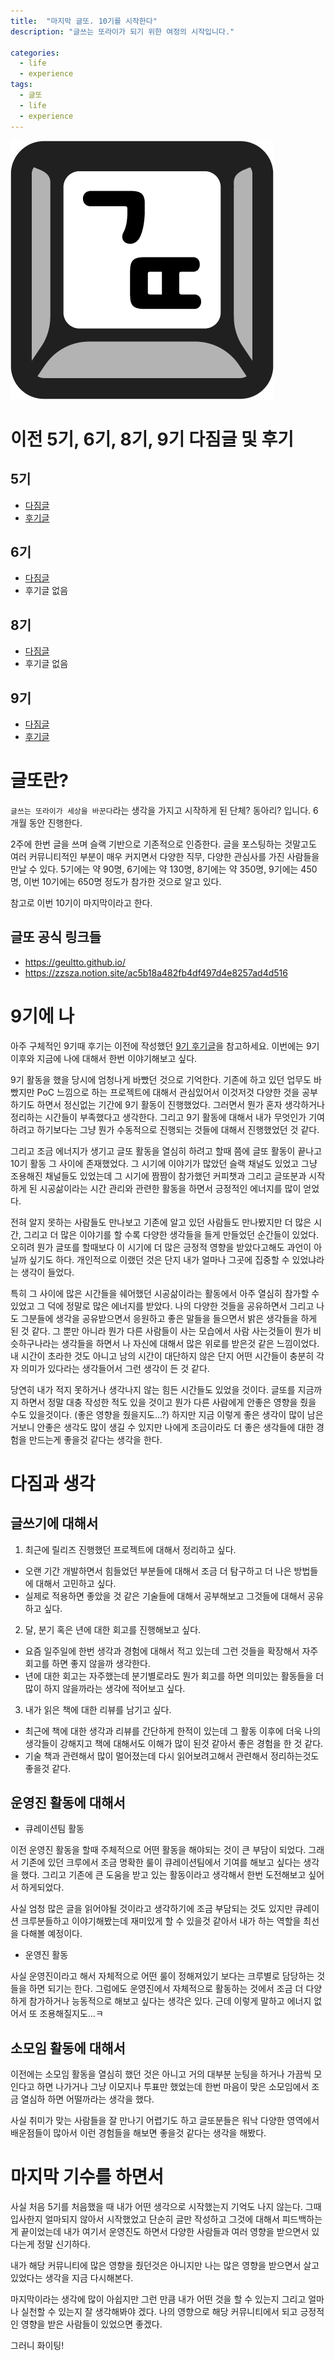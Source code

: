 ```yaml
---
title:  "마지막 글또. 10기를 시작한다"
description: "글쓰는 또라이가 되기 위한 여정의 시작입니다."

categories:
  - life
  - experience
tags:
  - 글또
  - life
  - experience
---
```


![글또 아이콘](/assets/images/글또_아이콘.png)

# 이전 5기, 6기, 8기, 9기 다짐글 및 후기

## 5기
- [다짐글](https://baeji77.github.io/life/experience/2020_%EA%B8%80%EB%98%90_5%EA%B8%B0_%EB%8B%A4%EC%A7%90%EA%B8%80/)
- [후기글](https://baeji77.github.io/life/experience/%EA%B8%80%EB%98%90_5%EA%B8%B0_%ED%9B%84%EA%B8%B0/)

## 6기
- [다짐글](https://baeji77.github.io/life/experience/%EA%B8%80%EB%98%90_6%EA%B8%B0_%EB%8B%A4%EC%A7%90%EA%B8%80/)
- 후기글 없음

## 8기
- [다짐글](https://baeji77.github.io/life/experience/%EA%B8%80%EB%98%90_8%EA%B8%B0_%EB%8B%A4%EC%A7%90/)
- 후기글 없음

## 9기
- [다짐글](https://baeji77.github.io/life/experience/%EA%B8%80%EB%98%90_9%EA%B8%B0_%EB%8B%A4%EC%A7%90/)
- [후기글](https://baeji77.github.io/life/experience/%EA%B8%80%EB%98%90_9%EA%B8%B0_-%ED%9B%84%EA%B8%B0/)

# 글또란?

`글쓰는 또라이가 세상을 바꾼다`라는 생각을 가지고 시작하게 된 단체? 동아리? 입니다. 6개월 동안 진행한다.

2주에 한번 글을 쓰며 슬랙 기반으로 기존적으로 인증한다. 글을 포스팅하는 것말고도 여러 커뮤니티적인 부분이 매우 커지면서 다양한 직무, 다양한 관심사를 가진 사람들을 만날 수 있다. 5기에는 약 90명, 6기에는 약 130명, 8기에는 약 350명, 9기에는 450명, 이번 10기에는 650명 정도가 참가한 것으로 알고 있다.

참고로 이번 10기이 마지막이라고 한다.

## 글또 공식 링크들
- https://geultto.github.io/
- https://zzsza.notion.site/ac5b18a482fb4df497d4e8257ad4d516


# 9기에 나

아주 구체적인 9기때 후기는 이전에 작성했던 [9기 후기글](https://baeji77.github.io/life/experience/%EA%B8%80%EB%98%90_9%EA%B8%B0_-%ED%9B%84%EA%B8%B0/)을 참고하세요. 이번에는 9기 이후와 지금에 나에 대해서 한번 이야기해보고 싶다.

9기 활동을 했을 당시에 엄청나게 바빴던 것으로 기억한다. 기존에 하고 있던 업무도 바빴지만 PoC 느낌으로 하는 프로젝트에 대해서 관심있어서 이것저것 다양한 것을 공부하기도 하면서 정신없는 기간에 9기 활동이 진행했었다. 그러면서 뭔가 혼자 생각하거나 정리하는 시간들이 부족했다고 생각한다. 그리고 9기 활동에 대해서 내가 무엇인가 기여하려고 하기보다는 그냥 뭔가 수동적으로 진행되는 것들에 대해서 진행했었던 것 같다.

그리고 조금 에너지가 생기고 글또 활동을 열심히 하려고 할때 쯤에 글또 활동이 끝나고 10기 활동 그 사이에 존재했었다. 그 시기에 이야기가 많았던 슬랙 채널도 있었고 그냥 조용해진 채널들도 있었는데 그 시기에 짬짬이 참가했던 커피챗과 그리고 글또분과 시작하게 된 시공삶이라는 시간 관리와 관련한 활동을 하면서 긍정적인 에너지를 많이 얻었다.

전혀 알지 못하는 사람들도 만나보고 기존에 알고 있던 사람들도 만나봤지만 더 많은 시간, 그리고 더 많은 이야기를 할 수록 다양한 생각들을 들게 만들었던 순간들이 있었다. 오히려 뭔가 글또를 할때보다 이 시기에 더 많은 긍정적 영향을 받았다고해도 과언이 아닐까 싶기도 하다. 개인적으로 이랬던 것은 단지 내가 얼마나 그곳에 집중할 수 있었냐라는 생각이 들었다.

특히 그 사이에 많은 시간들을 쉐어했던 시공삶이라는 활동에서 아주 열심히 참가할 수 있었고 그 덕에 정말로 많은 에너지를 받았다. 나의 다양한 것들을 공유하면서 그리고 나도 그분들에 생각을 공유받으면서 응원하고 좋은 말들을 들으면서 밝은 생각들을 하게 된 것 같다. 그 뿐만 아니라 뭔가 다른 사람들이 사는 모습에서 사람 사는것들이 뭔가 비슷하구나라는 생각들을 하면서 나 자신에 대해서 많은 위로를 받은것 같은 느낌이었다. 내 시간이 초라한 것도 아니고 남의 시간이 대단하지 않은 단지 어떤 시간들이 충분히 각자 의미가 있다라는 생각들어서 그런 생각이 든 것 같다.

당연히 내가 적지 못하거나 생각나지 않는 힘든 시간들도 있었을 것이다. 글또를 지금까지 하면서 정말 대충 작성한 적도 있을 것이고 뭔가 다른 사람에게 안좋은 영향을 줬을 수도 있을것이다. (좋은 영향을 줬을지도...?) 하지만 지금 이렇게 좋은 생각이 많이 남은거보니 안좋은 생각도 많이 생길 수 있지만 나에게 조금이라도 더 좋은 생각들에 대한 경험을 만드는게 좋을것 같다는 생각을 한다.

# 다짐과 생각

## 글쓰기에 대해서

1. 최근에 릴리즈 진행했던 프로젝트에 대해서 정리하고 싶다.
  - 오랜 기간 개발하면서 힘들었던 부분들에 대해서 조금 더 탐구하고 더 나은 방법들에 대해서 고민하고 싶다.
  - 실제로 적용하면 좋았을 것 같은 기술들에 대해서 공부해보고 그것들에 대해서 공유하고 싶다.
2. 달, 분기 혹은 년에 대한 회고를 진행해보고 싶다.
  - 요즘 일주일에 한번 생각과 경험에 대해서 적고 있는데 그런 것들을 확장해서 자주 회고를 하면 좋지 않을까 생각한다.
  - 년에 대한 회고는 자주했는데 분기별로라도 뭔가 회고를 하면 의미있는 활동들을 더 많이 하지 않을까라는 생각에 적어보고 싶다.
3. 내가 읽은 책에 대한 리뷰를 남기고 싶다.
  - 최근에 책에 대한 생각과 리뷰를 간단하게 한적이 있는데 그 활동 이후에 더욱 나의 생각들이 강해지고 책에 대해서도 이해가 많이 된것 같아서 좋은 경험을 한 것 같다.
  - 기술 책과 관련해서 많이 멀어졌는데 다시 읽어보려고해서 관련해서 정리하는것도 좋을것 같다.


## 운영진 활동에 대해서

- 큐레이션팀 활동

이전 운영진 활동을 할때 주체적으로 어떤 활동을 해야되는 것이 큰 부담이 되었다. 그래서 기존에 있던 크루에서 조금 명확한 룰이 큐레이션팀에서 기여를 해보고 싶다는 생각을 했다. 그리고 기존에 큰 도움을 받고 있는 활동이라고 생각해서 한번 도전해보고 싶어서 하게되었다.

사실 엄청 많은 글을 읽어야될 것이라고 생각하기에 조금 부담되는 것도 있지만 큐레이션 크루분들하고 이야기해봤는데 재미있게 할 수 있을것 같아서 내가 하는 역할을 최선을 다해볼 예정이다.

- 운영진 활동

사실 운영진이라고 해서 자체적으로 어떤 룰이 정해져있기 보다는 크루별로 담당하는 것들을 하면 되기는 한다. 그럼에도 운영진에서 자체적으로 활동하는 것에서 조금 더 다양하게 참가하거나 능동적으로 해보고 싶다는 생각은 있다. 근데 이렇게 말하고 에너지 없어서 또 조용해질지도...ㅋ


## 소모임 활동에 대해서

이전에는 소모임 활동을 열심히 했던 것은 아니고 거의 대부분 눈팅을 하거나 가끔씩 모인다고 하면 나가거나 그냥 이모지나 투표만 했었는데 한번 마음이 맞은 소모임에서 조금 열심하 하면 어떨까라는 생각을 했다. 

사실 취미가 맞는 사람들을 잘 만나기 어렵기도 하고 글또분들은 워낙 다양한 영역에서 배운점들이 많아서 이런 경험들을 해보면 좋을것 같다는 생각을 해봤다.


# 마지막 기수를 하면서

사실 처음 5기를 처음했을 때 내가 어떤 생각으로 시작했는지 기억도 나지 않는다. 그때 입사한지 얼마되지 않아서 시작했었고 단순히 글만 작성하고 그것에 대해서 피드백하는게 끝이었는데 내가 여기서 운영진도 하면서 다양한 사람들과 여러 영향을 받으면서 있다는게 정말 신기하다.

내가 해당 커뮤니티에 많은 영향을 줬던것은 아니지만 나는 많은 영향을 받으면서 살고 있었다는 생각을 지금 다시해본다. 

마지막이라는 생각에 많이 아쉽지만 그런 만큼 내가 어떤 것을 할 수 있는지 그리고 얼마나 실천할 수 있는지 잘 생각해봐야 겠다. 나의 영향으로 해당 커뮤니티에서 되고 긍정적인 영향을 받은 사람들이 있었으면 좋겠다.


그러니 화이팅!



